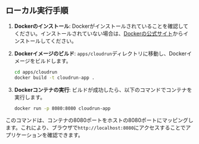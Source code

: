 ## ローカル実行手順

1. **Dockerのインストール**: Dockerがインストールされていることを確認してください。インストールされていない場合は、[Dockerの公式サイト](https://www.docker.com/get-started)からインストールしてください。

2. **Dockerイメージのビルド**: `apps/cloudrun`ディレクトリに移動し、Dockerイメージをビルドします。

   ```bash
   cd apps/cloudrun
   docker build -t cloudrun-app .
   ```

3. **Dockerコンテナの実行**: ビルドが成功したら、以下のコマンドでコンテナを実行します。

   ```bash
   docker run -p 8080:8080 cloudrun-app
   ```

このコマンドは、コンテナの8080ポートをホストの8080ポートにマッピングします。これにより、ブラウザで`http://localhost:8080`にアクセスすることでアプリケーションを確認できます。
